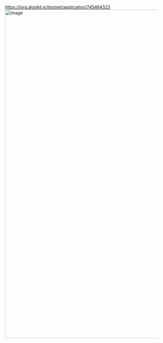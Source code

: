 https://lora.algokit.io/testnet/application/745464323
<img width="1913" height="1079" alt="image" src="https://github.com/user-attachments/assets/aac79057-3d24-46fd-be9e-e298cb94ad15" />
